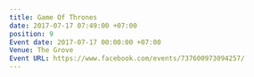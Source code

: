```yaml
---
title: Game Of Thrones
date: 2017-07-17 07:49:00 +07:00
position: 9
Event date: 2017-07-17 00:00:00 +07:00
Venue: The Grove
Event URL: https://www.facebook.com/events/737600973094257/
---
```


